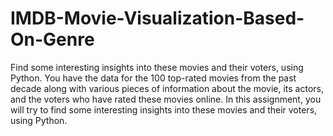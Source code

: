 # IMDB-Movie-Visualization-Based-On-Genre
Find some interesting insights into these movies and their voters, using Python.
You have the data for the 100 top-rated movies from the past decade along with various pieces of information about the movie, its actors, and the voters who have rated these movies online. In this assignment, you will try to find some interesting insights into these movies and their voters, using Python.
